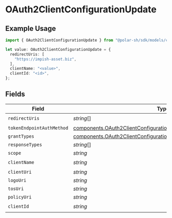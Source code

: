 # OAuth2ClientConfigurationUpdate

## Example Usage

```typescript
import { OAuth2ClientConfigurationUpdate } from "@polar-sh/sdk/models/components/oauth2clientconfigurationupdate.js";

let value: OAuth2ClientConfigurationUpdate = {
  redirectUris: [
    "https://impish-asset.biz",
  ],
  clientName: "<value>",
  clientId: "<id>",
};
```

## Fields

| Field                                                                                                                                                  | Type                                                                                                                                                   | Required                                                                                                                                               | Description                                                                                                                                            |
| ------------------------------------------------------------------------------------------------------------------------------------------------------ | ------------------------------------------------------------------------------------------------------------------------------------------------------ | ------------------------------------------------------------------------------------------------------------------------------------------------------ | ------------------------------------------------------------------------------------------------------------------------------------------------------ |
| `redirectUris`                                                                                                                                         | *string*[]                                                                                                                                             | :heavy_check_mark:                                                                                                                                     | N/A                                                                                                                                                    |
| `tokenEndpointAuthMethod`                                                                                                                              | [components.OAuth2ClientConfigurationUpdateTokenEndpointAuthMethod](../../models/components/oauth2clientconfigurationupdatetokenendpointauthmethod.md) | :heavy_minus_sign:                                                                                                                                     | N/A                                                                                                                                                    |
| `grantTypes`                                                                                                                                           | [components.OAuth2ClientConfigurationUpdateGrantTypes](../../models/components/oauth2clientconfigurationupdategranttypes.md)[]                         | :heavy_minus_sign:                                                                                                                                     | N/A                                                                                                                                                    |
| `responseTypes`                                                                                                                                        | *string*[]                                                                                                                                             | :heavy_minus_sign:                                                                                                                                     | N/A                                                                                                                                                    |
| `scope`                                                                                                                                                | *string*                                                                                                                                               | :heavy_minus_sign:                                                                                                                                     | N/A                                                                                                                                                    |
| `clientName`                                                                                                                                           | *string*                                                                                                                                               | :heavy_check_mark:                                                                                                                                     | N/A                                                                                                                                                    |
| `clientUri`                                                                                                                                            | *string*                                                                                                                                               | :heavy_minus_sign:                                                                                                                                     | N/A                                                                                                                                                    |
| `logoUri`                                                                                                                                              | *string*                                                                                                                                               | :heavy_minus_sign:                                                                                                                                     | N/A                                                                                                                                                    |
| `tosUri`                                                                                                                                               | *string*                                                                                                                                               | :heavy_minus_sign:                                                                                                                                     | N/A                                                                                                                                                    |
| `policyUri`                                                                                                                                            | *string*                                                                                                                                               | :heavy_minus_sign:                                                                                                                                     | N/A                                                                                                                                                    |
| `clientId`                                                                                                                                             | *string*                                                                                                                                               | :heavy_check_mark:                                                                                                                                     | N/A                                                                                                                                                    |